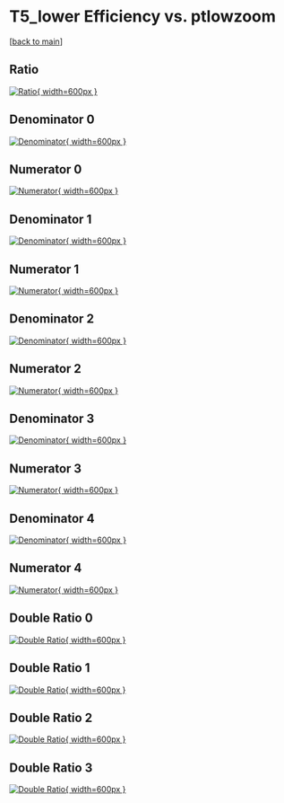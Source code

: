 # T5_lower Efficiency vs. ptlowzoom

[[back to main](./)]



## Ratio

[![Ratio](../mtv/var/T5_lower_loweta_0_1_eff_ptlowzoom.png){ width=600px }](../mtv/var/T5_lower_loweta_0_1_eff_ptlowzoom.pdf)

## Denominator 0

[![Denominator](../mtv/den/T5_lower_loweta_0_1_eff_ptlowzoom_den0.png){ width=600px }](../mtv/den/T5_lower_loweta_0_1_eff_ptlowzoom_den0.pdf)

## Numerator 0

[![Numerator](../mtv/num/T5_lower_loweta_0_1_eff_ptlowzoom_num0.png){ width=600px }](../mtv/num/T5_lower_loweta_0_1_eff_ptlowzoom_num0.pdf)

## Denominator 1

[![Denominator](../mtv/den/T5_lower_loweta_0_1_eff_ptlowzoom_den1.png){ width=600px }](../mtv/den/T5_lower_loweta_0_1_eff_ptlowzoom_den1.pdf)

## Numerator 1

[![Numerator](../mtv/num/T5_lower_loweta_0_1_eff_ptlowzoom_num1.png){ width=600px }](../mtv/num/T5_lower_loweta_0_1_eff_ptlowzoom_num1.pdf)

## Denominator 2

[![Denominator](../mtv/den/T5_lower_loweta_0_1_eff_ptlowzoom_den2.png){ width=600px }](../mtv/den/T5_lower_loweta_0_1_eff_ptlowzoom_den2.pdf)

## Numerator 2

[![Numerator](../mtv/num/T5_lower_loweta_0_1_eff_ptlowzoom_num2.png){ width=600px }](../mtv/num/T5_lower_loweta_0_1_eff_ptlowzoom_num2.pdf)

## Denominator 3

[![Denominator](../mtv/den/T5_lower_loweta_0_1_eff_ptlowzoom_den3.png){ width=600px }](../mtv/den/T5_lower_loweta_0_1_eff_ptlowzoom_den3.pdf)

## Numerator 3

[![Numerator](../mtv/num/T5_lower_loweta_0_1_eff_ptlowzoom_num3.png){ width=600px }](../mtv/num/T5_lower_loweta_0_1_eff_ptlowzoom_num3.pdf)

## Denominator 4

[![Denominator](../mtv/den/T5_lower_loweta_0_1_eff_ptlowzoom_den4.png){ width=600px }](../mtv/den/T5_lower_loweta_0_1_eff_ptlowzoom_den4.pdf)

## Numerator 4

[![Numerator](../mtv/num/T5_lower_loweta_0_1_eff_ptlowzoom_num4.png){ width=600px }](../mtv/num/T5_lower_loweta_0_1_eff_ptlowzoom_num4.pdf)

## Double Ratio 0

[![Double Ratio](../mtv/ratio/T5_lower_loweta_0_1_eff_ptlowzoom_ratio0.png){ width=600px }](../mtv/ratio/T5_lower_loweta_0_1_eff_ptlowzoom_ratio0.pdf)

## Double Ratio 1

[![Double Ratio](../mtv/ratio/T5_lower_loweta_0_1_eff_ptlowzoom_ratio1.png){ width=600px }](../mtv/ratio/T5_lower_loweta_0_1_eff_ptlowzoom_ratio1.pdf)

## Double Ratio 2

[![Double Ratio](../mtv/ratio/T5_lower_loweta_0_1_eff_ptlowzoom_ratio2.png){ width=600px }](../mtv/ratio/T5_lower_loweta_0_1_eff_ptlowzoom_ratio2.pdf)

## Double Ratio 3

[![Double Ratio](../mtv/ratio/T5_lower_loweta_0_1_eff_ptlowzoom_ratio3.png){ width=600px }](../mtv/ratio/T5_lower_loweta_0_1_eff_ptlowzoom_ratio3.pdf)

